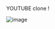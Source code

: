 YOUTUBE clone !

![image](https://drive.google.com/uc?export=view&id=1JFTbPm-swqi3xkM8CDCMExRi4F7JRkbd)
